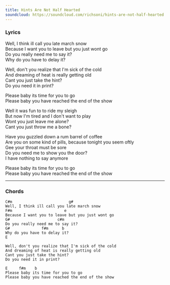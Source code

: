 ```yaml
---
title: Hints Are Not Half Hearted
soundcloud: https://soundcloud.com/richsoni/hints-are-not-half-hearted
---
```


### Lyrics

Well, I think ill call you late march snow  
Because I want you to leave but you just wont go  
Do you really need me to say it?  
Why do you have to delay it?  

Well, don't you realize that I'm sick of the cold  
And dreaming of heat is really getting old  
Cant you just take the hint?  
Do you need it in print?  

Please baby its time for you to go  
Please baby you have reached the end of the show  

Well it was fun to to ride my sleigh  
But now I'm tired and I don't want to play  
Wont you just leave me alone?  
Cant you just throw me a bone?  

Have you guzzled down a rum barrel of coffee  
Are you on some kind of pills, because tonight you seem oftly  
Gee your throat must be sore  
Do you need me to show you the door?  
I have nothing to say anymore  

Please baby its time for you to go  
Please baby you have reached the end of the show  

---

### Chords

```
C#m                         g#  
Well, I think ill call you late march snow  
F#m                       e  
Because I want you to leave but you just wont go  
G#                     c#m  
Do you really need me to say it?  
G#              f#m      b  
Why do you have to delay it?  
E       

Well, don't you realize that I'm sick of the cold  
And dreaming of heat is really getting old  
Cant you just take the hint?  
Do you need it in print?  

E     f#m    b  
Please baby its time for you to go  
Please baby you have reached the end of the show  
```
